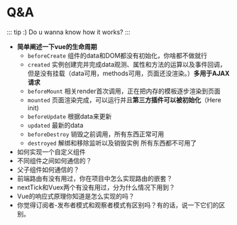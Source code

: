 
# Q&A

::: tip :)
Do u wanna know how it works?
:::

- **简单阐述一下vue的生命周期**  
    - `beforeCreate` 组件的data和DOM都没有初始化，你啥都不做就行
    - `created` 实例创建完并完成data观测、属性和方法的运算以及事件回调，但是没有挂载（data可用，methods可用，页面还没渲染。）**多用于AJAX请求**
    - `beforeMount` 相关render首次调用，正在把内存的模板逐步渲染到页面
    - `mounted` 页面渲染完成，可以运行并且**第三方插件可以被初始化**（Here init)
    - `beforeUpdate` 根据data来更新
    - `updated` 最新的data
    - `beforeDestroy` 销毁之前调用，所有东西正常可用
    - `destroyed` 解绑和移除监听以及销毁实例 所有东西都不可用了
- 如何实现一个自定义组件
- 不同组件之间如何通信的？
- 父子组件如何通信的？
- 前端路由有没有用过，你在项目中怎么实现路由的嵌套？
- nextTick和Vuex两个有没有用过，分为什么情况下用到？
- Vue的响应式原理你知道是怎么实现的吗？
- 你觉得订阅者-发布者模式和观察者模式有区别吗？有的话，说一下它们的区别。
